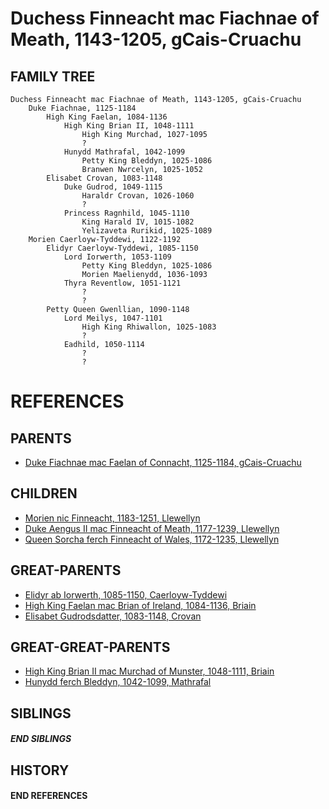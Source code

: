 # Duchess Finneacht mac Fiachnae of Meath, 1143-1205, gCais-Cruachu

## FAMILY TREE 
```
Duchess Finneacht mac Fiachnae of Meath, 1143-1205, gCais-Cruachu
    Duke Fiachnae, 1125-1184
        High King Faelan, 1084-1136
            High King Brian II, 1048-1111
                High King Murchad, 1027-1095
                ?
            Hunydd Mathrafal, 1042-1099
                Petty King Bleddyn, 1025-1086
                Branwen Nwrcelyn, 1025-1052
        Elisabet Crovan, 1083-1148
            Duke Gudrod, 1049-1115
                Haraldr Crovan, 1026-1060
                ?
            Princess Ragnhild, 1045-1110
                King Harald IV, 1015-1082
                Yelizaveta Rurikid, 1025-1089
    Morien Caerloyw-Tyddewi, 1122-1192
        Elidyr Caerloyw-Tyddewi, 1085-1150
            Lord Iorwerth, 1053-1109
                Petty King Bleddyn, 1025-1086
                Morien Maelienydd, 1036-1093
            Thyra Reventlow, 1051-1121
                ?
                ?
        Petty Queen Gwenllian, 1090-1148
            Lord Meilys, 1047-1101
                High King Rhiwallon, 1025-1083
                ?
            Eadhild, 1050-1114
                ?
                ?
```


# REFERENCES

## PARENTS 
* [Duke Fiachnae mac Faelan of Connacht, 1125-1184, gCais-Cruachu](fiachnae_mac_faelan_1125.md)

## CHILDREN 
* [Morien nic Finneacht, 1183-1251, Llewellyn](morien_nic_finneacht_1183.md)
* [Duke Aengus II mac Finneacht of Meath, 1177-1239, Llewellyn](aengus_ii_mac_finneacht_1177.md)
* [Queen Sorcha ferch Finneacht of Wales, 1172-1235, Llewellyn](sorcha_ferch_finneacht_1172.md)


## GREAT-PARENTS 
* [Elidyr ab Iorwerth, 1085-1150, Caerloyw-Tyddewi](elidyr_ab_iorwerth_1085.md)
* [High King Faelan mac Brian of Ireland, 1084-1136, Briain](faelan_mac_brian_1084.md)
* [Elisabet Gudrodsdatter, 1083-1148, Crovan](elisabet_gudrodsdatter_1083.md)


## GREAT-GREAT-PARENTS 
* [High King Brian II mac Murchad of Munster, 1048-1111, Briain](brian_ii_mac_murchad_1048.md)
* [Hunydd ferch Bleddyn, 1042-1099, Mathrafal](hunydd_ferch_bleddyn_1042.md)

## SIBLINGS

##### END SIBLINGS  
## HISTORY

#### END REFERENCES
